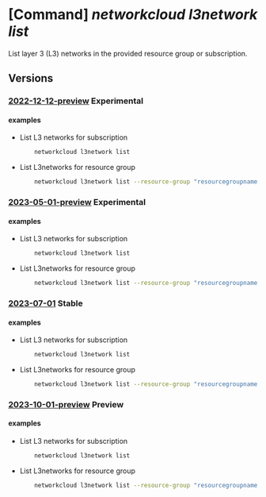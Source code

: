 # [Command] _networkcloud l3network list_

List layer 3 (L3) networks in the provided resource group or subscription.

## Versions

### [2022-12-12-preview](/Resources/mgmt-plane/L3N1YnNjcmlwdGlvbnMve30vcHJvdmlkZXJzL21pY3Jvc29mdC5uZXR3b3JrY2xvdWQvbDNuZXR3b3Jrcw==/2022-12-12-preview.xml) **Experimental**

<!-- mgmt-plane /subscriptions/{}/providers/microsoft.networkcloud/l3networks 2022-12-12-preview -->
<!-- mgmt-plane /subscriptions/{}/resourcegroups/{}/providers/microsoft.networkcloud/l3networks 2022-12-12-preview -->

#### examples

- List L3 networks for subscription
    ```bash
        networkcloud l3network list
    ```

- List L3networks for resource group
    ```bash
        networkcloud l3network list --resource-group "resourcegroupname"
    ```

### [2023-05-01-preview](/Resources/mgmt-plane/L3N1YnNjcmlwdGlvbnMve30vcHJvdmlkZXJzL21pY3Jvc29mdC5uZXR3b3JrY2xvdWQvbDNuZXR3b3Jrcw==/2023-05-01-preview.xml) **Experimental**

<!-- mgmt-plane /subscriptions/{}/providers/microsoft.networkcloud/l3networks 2023-05-01-preview -->
<!-- mgmt-plane /subscriptions/{}/resourcegroups/{}/providers/microsoft.networkcloud/l3networks 2023-05-01-preview -->

#### examples

- List L3 networks for subscription
    ```bash
        networkcloud l3network list
    ```

- List L3networks for resource group
    ```bash
        networkcloud l3network list --resource-group "resourcegroupname"
    ```

### [2023-07-01](/Resources/mgmt-plane/L3N1YnNjcmlwdGlvbnMve30vcHJvdmlkZXJzL21pY3Jvc29mdC5uZXR3b3JrY2xvdWQvbDNuZXR3b3Jrcw==/2023-07-01.xml) **Stable**

<!-- mgmt-plane /subscriptions/{}/providers/microsoft.networkcloud/l3networks 2023-07-01 -->
<!-- mgmt-plane /subscriptions/{}/resourcegroups/{}/providers/microsoft.networkcloud/l3networks 2023-07-01 -->

#### examples

- List L3 networks for subscription
    ```bash
        networkcloud l3network list
    ```

- List L3networks for resource group
    ```bash
        networkcloud l3network list --resource-group "resourcegroupname"
    ```

### [2023-10-01-preview](/Resources/mgmt-plane/L3N1YnNjcmlwdGlvbnMve30vcHJvdmlkZXJzL21pY3Jvc29mdC5uZXR3b3JrY2xvdWQvbDNuZXR3b3Jrcw==/2023-10-01-preview.xml) **Preview**

<!-- mgmt-plane /subscriptions/{}/providers/microsoft.networkcloud/l3networks 2023-10-01-preview -->
<!-- mgmt-plane /subscriptions/{}/resourcegroups/{}/providers/microsoft.networkcloud/l3networks 2023-10-01-preview -->

#### examples

- List L3 networks for subscription
    ```bash
        networkcloud l3network list
    ```

- List L3networks for resource group
    ```bash
        networkcloud l3network list --resource-group "resourcegroupname"
    ```
